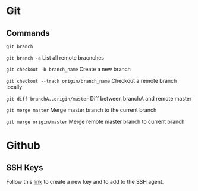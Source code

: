 # Git

## Commands

`git branch`

`git branch -a` List all remote bracnches

`git checkout -b branch_name` Create a new branch

`git checkout --track origin/branch_name` Checkout a remote branch locally

`git diff branchA..origin/master` Diff between branchA and remote master

`git merge master` Merge master branch to the current branch

`git merge origin/master` Merge remote master branch to current branch


# Github

## SSH Keys

Follow this [link](https://help.github.com/articles/generating-a-new-ssh-key-and-adding-it-to-the-ssh-agent/) to create a new key and to add to the SSH agent.